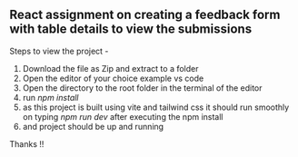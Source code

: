 ## React assignment on creating a feedback form with table details to view the submissions 

Steps to view the project -
1. Download the file as Zip and extract to a folder
2. Open the editor of your choice example vs code
3. Open the directory to the root folder in the terminal of the editor
4. run _npm install_
5. as this project is built using vite and tailwind css it should run smoothly on typing _npm run dev_ after executing the npm install
6. and project should be up and running


Thanks !!
